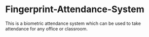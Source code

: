 # Fingerprint-Attendance-System
This is a biometric attendance system which can be used to take attendance for any office or classroom. 
